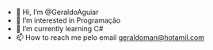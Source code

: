 - 👋 Hi, I’m @GeraldoAguiar
- 👀 I’m interested in Programação
- 🌱 I’m currently learning C#
- 📫 How to reach me pelo email geraldoman@hotamil.com

<!---
GeraldoAguiar/GeraldoAguiar is a ✨ special ✨ repository because its `README.md` (this file) appears on your GitHub profile.
You can click the Preview link to take a look at your changes.
--->
